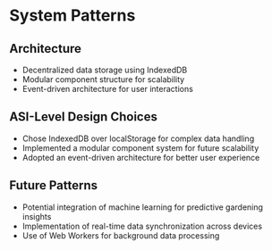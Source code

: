 # System Patterns

## Architecture
- Decentralized data storage using IndexedDB
- Modular component structure for scalability
- Event-driven architecture for user interactions

## ASI-Level Design Choices
- Chose IndexedDB over localStorage for complex data handling
- Implemented a modular component system for future scalability
- Adopted an event-driven architecture for better user experience

## Future Patterns
- Potential integration of machine learning for predictive gardening insights
- Implementation of real-time data synchronization across devices
- Use of Web Workers for background data processing